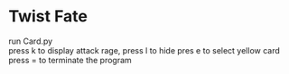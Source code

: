 # Twist Fate
run Card.py  
press k to display attack rage, press l to hide
pres e to select yellow card  
press = to terminate the program  